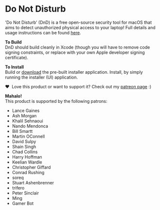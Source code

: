 # Do Not Disturb

'Do Not Disturb' (DnD) is a free open-source security tool for macOS that aims to detect unauthorized physical access to your laptop!
Full details and usage instructions can be found [here](https://objective-see.com/products/dnd.html). 

**To Build**<br>
DnD should build cleanly in Xcode (though you will have to remove code signing constraints, or replace with your own Apple developer signing certificate).

**To Install**<br>
Build or [download](https://bitbucket.org/objective-see/deploy/downloads/DoNotDisturb_1.0.0.zip) the pre-built installer application. Install, by simply running the installer (UI) application.

&#x2764;&nbsp; Love this product or want to support it? Check out my [patreon page](https://www.patreon.com/objective_see) :)

**Mahalo!**<br>
This product is supported by the following patrons:
+ Lance Gaines
+ Ash Morgan
+ Khalil Sehnaoui
+ Nando Mendonca
+ Bill Smartt
+ Martin OConnell
+ David Sulpy
+ Shain Singh
+ Chad Collins
+ Harry Hoffman
+ Keelian Wardle
+ Christopher Giffard
+ Conrad Rushing
+ soreq
+ Stuart Ashenbrenner
+ trifero
+ Peter Sinclair
+ Ming
+ Gamer Bot
